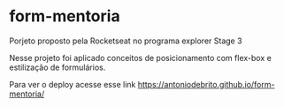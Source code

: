 # form-mentoria
Porjeto proposto pela Rocketseat no programa explorer Stage 3


Nesse projeto foi aplicado conceitos de posicionamento com flex-box e estilização de formulários.

Para ver o deploy acesse esse link https://antoniodebrito.github.io/form-mentoria/
